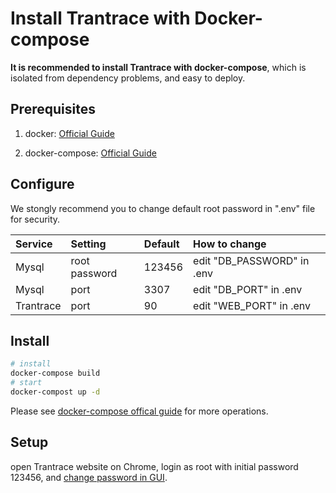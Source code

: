 # Install Trantrace with Docker-compose

<!-- toc -->

**It is recommended to install Trantrace with docker-compose**, which is isolated from dependency problems, and easy to deploy.

## Prerequisites

1. docker: [Official Guide](https://docs.docker.com/install/)

2. docker-compose: [Official Guide](https://docs.docker.com/compose/install/)  


## Configure

We stongly recommend you to change default root password in ".env" file for security.

| Service | Setting | Default | How to change |
| :--- | :--- | :--- | :--- |
| Mysql | root password | 123456 | edit "DB\_PASSWORD" in .env |
| Mysql | port | 3307 | edit "DB\_PORT" in .env |
| Trantrace | port | 90 | edit "WEB\_PORT" in .env |

## Install

```sh 
# install
docker-compose build
# start
docker-compost up -d
```

Please see [docker-compose offical guide](https://docs.docker.com/compose/reference/overview/) for more operations.

## Setup

open Trantrace website on Chrome, login as root with initial password 123456, and  [change password in GUI](../getting-started/registration.md#change-password).
